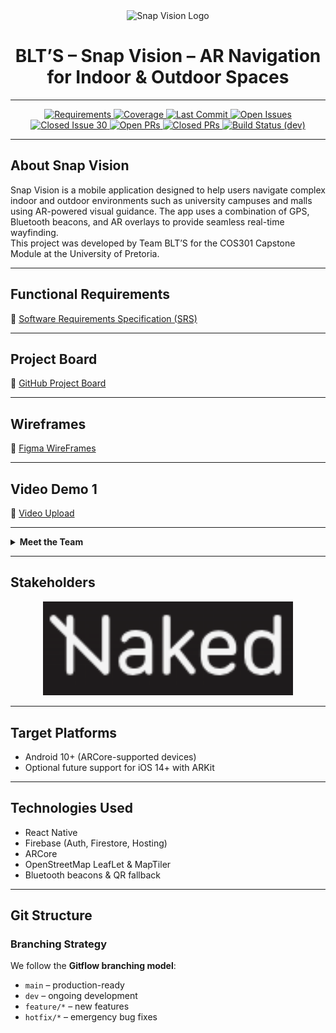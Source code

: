 <div align="center">
  <img src="(https://github.com/COS301-SE-2025/Snap-Vision/blob/main/docs/img/Modern-Minimalist-Graffiti-Dream-Brand-Logo-_1_.svg)" alt="Snap Vision Logo" width="150"/>
  <h1>BLT’S – Snap Vision – AR Navigation for Indoor & Outdoor Spaces</h1>
</div>

---

<div align="center">
  <!-- Badge Buttons -->
  <a href="https://img.shields.io/badge/requirement-complete-brightgreen">
    <img src="https://img.shields.io/badge/requirement-complete-brightgreen" alt="Requirements">
  </a>
  <a href="https://img.shields.io/codecov/c/github/COS301-SE-2025/Snap-Vision">
    <img src="https://img.shields.io/codecov/c/github/COS301-SE-2025/Snap-Vision" alt="Coverage">
  </a>
  <a href="https://img.shields.io/github/last-commit/COS301-SE-2025/Snap-Vision">
    <img src="https://img.shields.io/github/last-commit/COS301-SE-2025/Snap-Vision" alt="Last Commit">
  </a>
  <a href="https://github.com/COS301-SE-2025/Snap-Vision/issues">
    <img src="https://img.shields.io/github/issues/COS301-SE-2025/Snap-Vision" alt="Open Issues">
  </a>
  <a href="https://github.com/COS301-SE-2025/Snap-Vision/issues/30">
    <img src="https://img.shields.io/github/issues/detail/state/COS301-SE-2025/Snap-Vision/30" alt="Closed Issue 30">
  </a>
  <a href="https://github.com/COS301-SE-2025/Snap-Vision/pulls">
    <img src="https://img.shields.io/github/issues-pr/COS301-SE-2025/Snap-Vision" alt="Open PRs">
  </a>
  <a href="https://github.com/COS301-SE-2025/Snap-Vision/pulls?q=is%3Apr+is%3Aclosed">
    <img src="https://img.shields.io/github/issues-pr-closed/COS301-SE-2025/Snap-Vision" alt="Closed PRs">
  </a>
  <a href="https://github.com/COS301-SE-2025/Snap-Vision/actions/workflows/ci.yml?branch=dev">
    <img src="https://img.shields.io/github/actions/workflow/status/COS301-SE-2025/Snap-Vision/ci.yml?branch=dev" alt="Build Status (dev)">
  </a>
</div>

---

## About Snap Vision

Snap Vision is a mobile application designed to help users navigate complex indoor and outdoor environments such as university campuses and malls using AR-powered visual guidance. The app uses a combination of GPS, Bluetooth beacons, and AR overlays to provide seamless real-time wayfinding.  
This project was developed by Team BLT’S for the COS301 Capstone Module at the University of Pretoria.

---

## Functional Requirements

📎 [Software Requirements Specification (SRS)](https://drive.google.com/file/d/1PjbgsJOFsjdsjYa_vm__W2UnuMKIfOYw/view?usp=sharing)

---

## Project Board

📎 [GitHub Project Board](https://github.com/orgs/COS301-SE-2025/projects/153)

---

## Wireframes

📎 [Figma WireFrames](https://docs.google.com/document/d/1Tw_-R32h6ZFYEEylHIMkNw99Q2SSMdZmDiZ4tZZgZcI/edit?usp=sharing)

---

## Video Demo 1

📎 [Video Upload](https://drive.google.com/file/d/1rTIKg24IbTOZThUpLjTd6B59khP-cZaL/view?usp=sharing)

---

<details>
<summary><strong>Meet the Team</strong></summary>

### Bahiya Hoosen  
Hey! I’m Bahiya — a code-loving, chaos-wrangling Computer Science student with a flair for turning logic into creativity and bugs into personal vendettas. I code, I plan, I color-code task boards like it’s a competitive sport — and still find myself debugging at 2am, whispering “please work” to my IDE. 
Exploring the digital realms one algorithm at a time, powered by curiosity, caffeine, and an ungodly number of browser tabs.  
<a href="https://www.linkedin.com/in/bahiya-hoosen-104291254/"><button>LinkedIn</button></a>
<a href="https://github.com/bahiya666"><button>GitHub</button></a>

---

### Lekisha Chetty  
Hi! I'm Lekisha, a curious and motivated BSc Information and Knowledge Systems student who enjoys cracking complex problems and writing code that (usually) behaves itself. I’m an avid programmer and enjoy using creative solutions to tackle challenges across different programming languages. Whether I’m debugging mysterious errors or learning a new tech stack, I love the process of continuous growth.  
<a href="https://github.com/lekishachetty"><button>GitHub</button></a>

---

### Tishana Reddy  
Hi! I'm a third-year BSc Computer Science student at the University of Pretoria. I’m passionate about solving real-world problems and I love working on projects that mix creativity with code. For Snap Vision, I’ve been hands-on with all sorts of things—from brainstorming features to debugging (and re-debugging) things that worked five minutes ago. I enjoy learning as I go, building cool things with my team, and occasionally shouting "it works!" at my screen.  
Let’s build something awesome!  
<a href="https://www.linkedin.com/in/tishana-reddy-91ba8b23a/"><button>LinkedIn</button></a>
<a href="https://github.com/tishreddy"><button>GitHub</button></a>

---

### Thuwayba Dawood  
As a computer science student, I strongly believe in the importance of critical thinking skills, creative problem solving and attention to detail. Through my experience thus far, I have been able to work with multiple programming languages. This has allowed me to solve complex problems through unique solutions. I believe that collaboration with others is key to improving my own understanding of the world of computer science, both within university and beyond.   
<a href="https://www.linkedin.com/in/thuwayba-dawood-b99b862b6"><button>LinkedIn</button></a>
<a href="https://github.com/Thuwayba15"><button>GitHub</button></a>

---

### Saalihah Sacoor  
Hey there, Saalihah here! I'm a CS student who loves solving problems, delving into the programming world and occasionally wondering why my program works when it really shouldn't. When I'm not wrangling code in front of a dimly lit screen, you'll find me trying to reconnect with nature doing a 5k run at sunrise or strategizing on the netball court.  
<a href="https://www.linkedin.com/in/saalihah-sacoor-ba4bb52a6"><button>LinkedIn</button></a>
<a href="https://github.com/s-sacoor8"><button>GitHub</button></a>

</details>

---

## Stakeholders

<div align="center">
  <img src="https://github.com/COS301-SE-2025/Snap-Vision/blob/da281c84fc8d30698079100e668448b2b29e9c93/docs/img/Screenshot%202025-05-27%20203010.png" alt="Stakeholders Image" width="400"/>
</div>

---

## Target Platforms

- Android 10+ (ARCore-supported devices)  
- Optional future support for iOS 14+ with ARKit

---

## Technologies Used

- React Native  
- Firebase (Auth, Firestore, Hosting)  
- ARCore  
- OpenStreetMap LeafLet & MapTiler  
- Bluetooth beacons & QR fallback

---

## Git Structure

### Branching Strategy

We follow the **Gitflow branching model**:

- `main` – production-ready  
- `dev` – ongoing development  
- `feature/*` – new features  
- `hotfix/*` – emergency bug fixes
